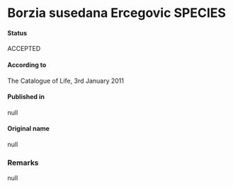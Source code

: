# Borzia susedana Ercegovic SPECIES

#### Status
ACCEPTED

#### According to
The Catalogue of Life, 3rd January 2011

#### Published in
null

#### Original name
null

### Remarks
null